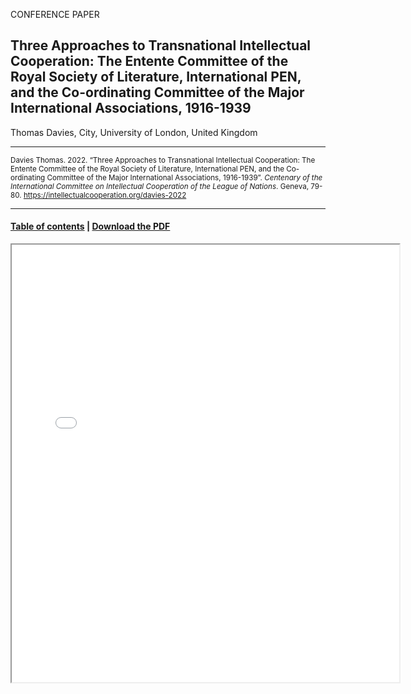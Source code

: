 CONFERENCE PAPER

## Three Approaches to Transnational Intellectual Cooperation: The Entente Committee of the Royal Society of Literature, International PEN, and the Co-ordinating Committee of the Major International Associations, 1916-1939

Thomas Davies, City, University of London, United Kingdom

<hr>

<small>Davies Thomas. 2022. “Three Approaches to Transnational Intellectual Cooperation: The Entente Committee of the Royal Society of Literature, International PEN, and the Co-ordinating Committee of the Major International Associations, 1916-1939”. _Centenary of the International Committee on Intellectual Cooperation of the League of Nations_. Geneva, 79-80. https://intellectualcooperation.org/davies-2022 </small>

<hr>

#### [Table of contents](url) |  [Download the PDF](url) 

<iframe src="files/" width="620px" height="700px">

  
  

